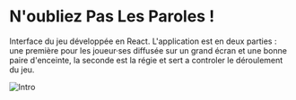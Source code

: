 # N'oubliez Pas Les Paroles !

Interface du jeu développée en React. L'application est en deux parties : une première pour les joueur·ses diffusée sur un grand écran et une bonne paire d'enceinte, la seconde est la régie et sert a controler le déroulement du jeu.

![Intro](intro.gif)
